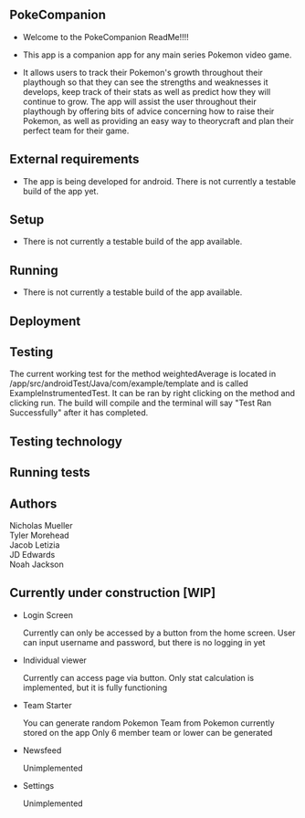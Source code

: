 ## PokeCompanion

- Welcome to the PokeCompanion ReadMe!!!!

- This app is a companion app for any main series Pokemon video game.
- It allows users to track their Pokemon's growth throughout their playthough so that they can see the strengths and weaknesses it develops, keep track of their stats as well as predict how they will continue to grow. The app will assist the user throughout their playthough by offering bits of advice concerning how to raise their Pokemon, as well as providing an easy way to theorycraft and plan their perfect team for their game.

## External requirements

- The app is being developed for android. There is not currently a testable build of the app yet.

## Setup

- There is not currently a testable build of the app available.

## Running

- There is not currently a testable build of the app available.

## Deployment

## Testing

The current working test for the method weightedAverage is located in /app/src/androidTest/Java/com/example/template and is called ExampleInstrumentedTest.
It can be ran by right clicking on the method and clicking run. The build will compile and the terminal will say "Test Ran Successfully" after it has completed.

## Testing technology

## Running tests

## Authors

Nicholas Mueller  
Tyler Morehead  
Jacob Letizia  
JD Edwards  
Noah Jackson  


## Currently under construction [WIP]

- Login Screen
    
  Currently can only be accessed by a button from the home screen.
  User can input username and password, but there is no logging in yet


- Individual viewer
    
  Currently can access page via button.
  Only stat calculation is implemented, but it is fully functioning


- Team Starter

   You can generate random Pokemon Team from Pokemon currently stored on the app
   Only 6 member team or lower can be generated

- Newsfeed

    Unimplemented

- Settings

    Unimplemented
